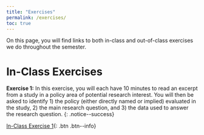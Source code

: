 ```yaml
---
title: "Exercises"
permalink: /exercises/
toc: true
---
```

On this page, you will find links to both in-class and out-of-class exercises we do throughout the semester.

# In-Class Exercises
**Exercise 1:** In this exercise, you will each have 10 minutes to read an excerpt from a study in a policy area of potential research interest. You will then be asked to identify 1) the policy (either directly named or implied) evaluated in the study, 2) the main research question, and 3) the data used to answer the research question.
{: .notice--success}

[In-Class Exercise 1](https://stevebholt.github.io/rpad399/in-class-ex-1/){: .btn .btn--info}